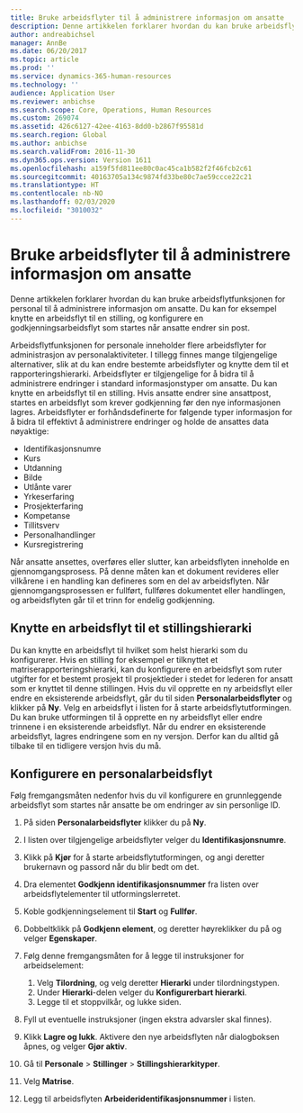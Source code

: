 ```yaml
---
title: Bruke arbeidsflyter til å administrere informasjon om ansatte
description: Denne artikkelen forklarer hvordan du kan bruke arbeidsflytfunksjonen for personal til å administrere informasjon om ansatte. Du kan for eksempel knytte en arbeidsflyt til en stilling, og konfigurere en godkjenningsarbeidsflyt som startes når ansatte endrer sin post.
author: andreabichsel
manager: AnnBe
ms.date: 06/20/2017
ms.topic: article
ms.prod: ''
ms.service: dynamics-365-human-resources
ms.technology: ''
audience: Application User
ms.reviewer: anbichse
ms.search.scope: Core, Operations, Human Resources
ms.custom: 269074
ms.assetid: 426c6127-42ee-4163-8dd0-b2867f95581d
ms.search.region: Global
ms.author: anbichse
ms.search.validFrom: 2016-11-30
ms.dyn365.ops.version: Version 1611
ms.openlocfilehash: a159f5fd811ee80c0ac45ca1b582f2f46fcb2c61
ms.sourcegitcommit: 40163705a134c9874fd33be80c7ae59ccce22c21
ms.translationtype: HT
ms.contentlocale: nb-NO
ms.lasthandoff: 02/03/2020
ms.locfileid: "3010032"
---
```

# <a name="use-workflows-to-manage-employee-information"></a>Bruke arbeidsflyter til å administrere informasjon om ansatte

Denne artikkelen forklarer hvordan du kan bruke arbeidsflytfunksjonen for personal til å administrere informasjon om ansatte. Du kan for eksempel knytte en arbeidsflyt til en stilling, og konfigurere en godkjenningsarbeidsflyt som startes når ansatte endrer sin post.

Arbeidsflytfunksjonen for personale inneholder flere arbeidsflyter for administrasjon av personalaktiviteter. I tillegg finnes mange tilgjengelige alternativer, slik at du kan endre bestemte arbeidsflyter og knytte dem til et rapporteringshierarki. Arbeidsflyter er tilgjengelige for å bidra til å administrere endringer i standard informasjonstyper om ansatte. Du kan knytte en arbeidsflyt til en stilling. Hvis ansatte endrer sine ansattpost, startes en arbeidsflyt som krever godkjenning før den nye informasjonen lagres. Arbeidsflyter er forhåndsdefinerte for følgende typer informasjon for å bidra til effektivt å administrere endringer og holde de ansattes data nøyaktige:

-   Identifikasjonsnumre
-   Kurs
-   Utdanning
-   Bilde
-   Utlånte varer
-   Yrkeserfaring
-   Prosjekterfaring
-   Kompetanse
-   Tillitsverv
-   Personalhandlinger
-   Kursregistrering

Når ansatte ansettes, overføres eller slutter, kan arbeidsflyten inneholde en gjennomgangsprosess. På denne måten kan et dokument revideres eller vilkårene i en handling kan defineres som en del av arbeidsflyten. Når gjennomgangsprosessen er fullført, fullføres dokumentet eller handlingen, og arbeidsflyten går til et trinn for endelig godkjenning.

## <a name="associate-a-workflow-with-a-position-hierarchy"></a>Knytte en arbeidsflyt til et stillingshierarki
Du kan knytte en arbeidsflyt til hvilket som helst hierarki som du konfigurerer. Hvis en stilling for eksempel er tilknyttet et matriserapporteringshierarki, kan du konfigurere en arbeidsflyt som ruter utgifter for et bestemt prosjekt til prosjektleder i stedet for lederen for ansatt som er knyttet til denne stillingen. Hvis du vil opprette en ny arbeidsflyt eller endre en eksisterende arbeidsflyt, går du til siden **Personalarbeidsflyter** og klikker på **Ny**. Velg en arbeidsflyt i listen for å starte arbeidsflytutformingen. Du kan bruke utformingen til å opprette en ny arbeidsflyt eller endre trinnene i en eksisterende arbeidsflyt. Når du endrer en eksisterende arbeidsflyt, lagres endringene som en ny versjon. Derfor kan du alltid gå tilbake til en tidligere versjon hvis du må.

## <a name="configure-a-human-resources-workflow"></a>Konfigurere en personalarbeidsflyt
Følg fremgangsmåten nedenfor hvis du vil konfigurere en grunnleggende arbeidsflyt som startes når ansatte be om endringer av sin personlige ID.

1.  På siden **Personalarbeidsflyter** klikker du på **Ny**.
2.  I listen over tilgjengelige arbeidsflyter velger du **Identifikasjonsnumre**.
3.  Klikk på **Kjør** for å starte arbeidsflytutformingen, og angi deretter brukernavn og passord når du blir bedt om det.
4.  Dra elementet **Godkjenn identifikasjonsnummer** fra listen over arbeidsflytelementer til utformingslerretet.
5.  Koble godkjenningselement til **Start** og **Fullfør**.
6.  Dobbeltklikk på **Godkjenn element**, og deretter høyreklikker du på og velger **Egenskaper**.
7.  Følg denne fremgangsmåten for å legge til instruksjoner for arbeidselement:
    1.  Velg **Tilordning**, og velg deretter **Hierarki** under tilordningstypen.
    2.  Under **Hierarki**-delen velger du **Konfigurerbart hierarki**.
    3.  Legge til et stoppvilkår, og lukke siden.

8.  Fyll ut eventuelle instruksjoner (ingen ekstra advarsler skal finnes).
9.  Klikk **Lagre og lukk**. Aktivere den nye arbeidsflyten når dialogboksen åpnes, og velger **Gjør aktiv**.
10. Gå til **Personale** &gt; **Stillinger** &gt; **Stillingshierarkityper**.
11. Velg **Matrise**.
12. Legg til arbeidsflyten **Arbeideridentifikasjonsnummer** i listen.




